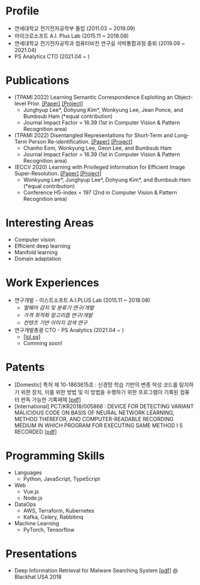 

# Profile
- 연세대학교 전기전자공학부 졸업 (2011.03 ~ 2019.09)
- 마이크로소프트 A.I. Plus Lab (2015.11 ~ 2018.08)
- 연세대학교 전기전자공학과 컴퓨터비전 연구실 석박통합과정 중퇴 (2019.09 ~ 2021.04)
- PS Analytics CTO (2021.04 ~ )

# Publications
- (TPAMI 2022) Learning Semantic Correspondence Exploiting an Object-level Prior. [[Paper]](https://arxiv.org/abs/1911.12914) [[Project]](https://cvlab.yonsei.ac.kr/projects/SFNet/) 
    - Junghyup Lee\*, Dohyung Kim\*, Wonkyung Lee, Jean Ponce, and Bumbsub Ham (\*equal contribution)
    - Journal Impact Factor = 16.39 (1st in Computer Vision & Pattern Recognition area)
- (TPAMI 2022) Disentangled Representations for Short-Term and Long-Term Person Re-identification. [[Paper]](https://ieeexplore.ieee.org/abstract/document/9585547) [[Project]](https://cvlab.yonsei.ac.kr/projects/ISGAN/)
    - Chanho Eom, Wonkyung Lee, Geon Lee, and Bumbsub Ham
    - Journal Impact Factor = 16.39 (1st in Computer Vision & Pattern Recognition area)
- (ECCV 2020) Learning with Privileged Information for Efficient Image Super-Resolution. [[Paper]](https://arxiv.org/abs/2007.07524) [[Project]](https://cvlab.yonsei.ac.kr/projects/PISR)
    - Wonkyung Lee\*, Junghyup Lee\*, Dohyung Kim\*, and Bumbsub Ham (\*equal contribution)
    - Conference H5-index = 197 (2nd in Computer Vision & Pattern Recognition area)

# Interesting Areas
- Computer vision 
- Efficient deep learning
- Manifold learning
- Domain adaptation

# Work Experiences
- 연구개발 - 이스트소프트 A.I.PLUS Lab (2015.11 ~ 2018.08)
    - *멀웨어 감지 및 분류기 연구/개발*
    - *가격 최적화 알고리즘 연구/개발*
    - *컨텐츠 기반 이미지 검색 연구*
- 연구개발총괄 CTO - PS Analytics (2021.04 ~ )
    - [[lol.ps]](https://lol.ps)
    - Comming soon!

# Patents
- \[Domestic\] 특허 제 10-1863615호 : 신경망 학습 기반의 변종 악성 코드를 탐지하기 위한 장치, 이를 위한 방법 및 이 방법을 수행하기 위한 프로그램이 기록된 컴퓨터 판독 가능한 기록매체 [\[pdf\]](https://www.dropbox.com/s/bf2p6whmqsxg5uh/1020170064301.pdf?dl=0)
- \[International\] PCT/KR2018/005866 : DEVICE FOR DETECTING VARIANT MALICIOUS CODE ON BASIS OF NEURAL NETWORK LEARNING, METHOD THEREFOR, AND COMPUTER-READABLE RECORDING MEDIUM IN WHICH PROGRAM FOR EXECUTING SAME METHOD I S RECORDED [\[pdf\]](https://patentimages.storage.googleapis.com/0f/84/55/06fb0debcded14/WO2018217019A1.pdf)

# Programming Skills
- Languages
  - Python, JavaScript, TypeScript
- Web
  - Vue.js
  - Node.js
- DataOps
  - AWS, Terraform, Kubernetes
  - Kafka, Celery, Rabbitmq
- Machine Learning
  - PyTorch, Tensorflow 

# Presentations
- Deep Information Retrieval for Malware Searching System [\[pdf\]](https://www.dropbox.com/s/1d5qwv6ou13taql/Blackhat%20USA2018%20%EB%B0%9C%ED%91%9C%EC%9E%90%EB%A3%8C.pdf?dl=0) @ Blackhat USA 2018


<!--

# Research Experiences
+ Digital Signal Processing Lab at Yonsei Univ. (2014.6 ~ 2014.12)
    - *Robot Control by Server-based Speech Recognition Using GMM-HMM Algorithm*

# Papers
- Semantics-Aware Representation Learning for Malware Retrieval [\[pdf\]]()
- Deep Attribute Preserving Hashing for Content Based Image Retrieval [\[pdf\]]()

# Personal Projects
- Speaker identification, instrument identification 
- Building an automated virtual currency trading system
- Building an automated stock trading system


# Study Group
- Leader of AI Study Group in Yonsei Univ (2016.08 ~ 2017.08)
    - Materials : CS231n, Deep Leanring Book
    - Programming : Python, Tensorflow
    - Version Control : Git
    - IDE : Vim
    - Environment Setting : Ubuntu, Docker


# Awards
- LSIS award at ELECTRICAL AND ELECTRONIC ENGINEERING CAPSTONE DESIGN (2014.10.30) [\[pdf\]](https://www.dropbox.com/s/df6qgjkyyaia1fv/%EC%A0%84%EA%B8%B0%EC%A0%84%EC%9E%90%EC%A2%85%ED%95%A9%EC%84%A4%EA%B3%84LS%EC%82%B0%EC%A0%84%EC%83%81.jpg?dl=0)
- Excellence award from IoT Hackerton (2014.12.21) [\[pdf\]](https://www.dropbox.com/s/839jtau364ojtz2/IMG.pdf?dl=0)

# Blog
- [https://blog.wonkyunglee.io](https://blog.wonkyunglee.io)

# Summarization
- [Github page for summarize Digital Signal Processing in Korean ](https://wonkyunglee.github.io/dsp/)
- [Github page for summarize Deeplearning Book in Korean](https://wonkyunglee.github.io/dlb/)

-->

